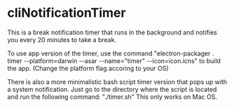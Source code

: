 # cliNotificationTimer
This is a break notification timer that runs in the background and notifies you every 20 minutes to take a break. 

To use app version of the timer, use the command "electron-packager . timer --platform=darwin --asar --name="timer" --icon=icon.icns" to build the app. (Change the platform flag accoring to your OS)

There is also a more minimalistic bash script timer version that pops up with a system notification. Just go to the directory where the script is located and run the following command: "./timer.sh" This only works on Mac OS.
